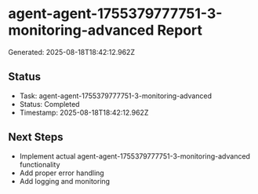 # agent-agent-1755379777751-3-monitoring-advanced Report

Generated: 2025-08-18T18:42:12.962Z

## Status
- Task: agent-agent-1755379777751-3-monitoring-advanced
- Status: Completed
- Timestamp: 2025-08-18T18:42:12.962Z

## Next Steps
- Implement actual agent-agent-1755379777751-3-monitoring-advanced functionality
- Add proper error handling
- Add logging and monitoring
